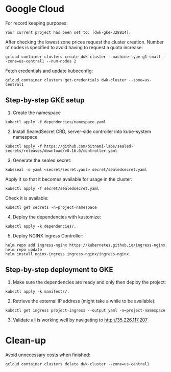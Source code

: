 # Google Cloud
For record keeping purposes:
```
Your current project has been set to: [dwk-gke-328814].
```
After checking the lowest zone prices request the cluster creation. Number of nodes is specified to avoid having to request a quota increase:
```
gcloud container clusters create dwk-cluster --machine-type g1-small --zone=us-central1 --num-nodes 2
```
Fetch credentials and update kubeconfig:
```
gcloud container clusters get-credentials dwk-cluster --zone=us-central1
```
## Step-by-step GKE setup
1. Create the namespace
```
kubectl apply -f dependencies/namespace.yaml
```
2. Install SealedSecret CRD, server-side controller into kube-system namespace
```
kubectl apply -f https://github.com/bitnami-labs/sealed-secrets/releases/download/v0.16.0/controller.yaml
```
3. Generate the sealed secret:
```
kubeseal -o yaml <secret/secret.yaml> secret/sealedsecret.yaml
```
Apply it so that it becomes available for usage in the cluster:
```
kubectl apply -f secret/sealedsecret.yaml
```
Check it is available:
```
kubectl get secrets -n=project-namespace
```
4. Deploy the dependencies with kustomize:
```
kubectl apply -k dependencies/.
```
5. Deploy NGINX Ingress Controller:
```
helm repo add ingress-nginx https://kubernetes.github.io/ingress-nginx
helm repo update
helm install nginx-ingress ingress-nginx/ingress-nginx
```
## Step-by-step deployment to GKE
1. Make sure the dependencies are ready and only then deploy the project:
```
kubectl apply -k manifests/.
```
2. Retrieve the external IP address (might take a while to be available):
```
kubectl get ingress project-ingress --output yaml -n=project-namespace
```
3. Validate all is working well by navigating to http://35.226.117.207

# Clean-up
Avoid unnecessary costs when finished:
```
gcloud container clusters delete dwk-cluster --zone=us-central1
```
